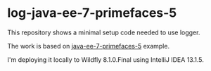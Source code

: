 # log-java-ee-7-primefaces-5

This repository shows a minimal setup code needed to use logger.

The work is based on [java-ee-7-primefaces-5](https://github.com/cilf/java-ee-7-primefaces-5) example.

I'm deploying it locally to Wildfly 8.1.0.Final using IntelliJ IDEA 13.1.5.